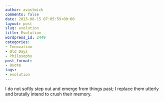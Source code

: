 ```yaml
---
author: avastmick
comments: false
date: 2013-08-15 07:05:59+00:00
layout: post
slug: evolution
title: Evolution
wordpress_id: 2449
categories:
- Innovation
- Old Days
- Philosophy
post_format:
- Quote
tags:
- evolution
---
```


I do not softly step out and emerge from things past; I replace them utterly and brutally intend to crush their memory.
